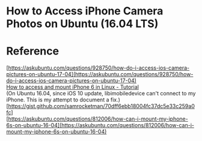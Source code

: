 # How to Access iPhone Camera Photos on Ubuntu (16.04 LTS)


# Reference

[https://askubuntu.com/questions/928750/how-do-i-access-ios-camera-pictures-on-ubuntu-17-04](https://askubuntu.com/questions/928750/how-do-i-access-ios-camera-pictures-on-ubuntu-17-04)  
[How to access and mount iPhone 6 in Linux - Tutorial](https://www.dedoimedo.com/computers/linux-iphone-6.html)  
(On Ubuntu 16.04, since iOS 10 update, libimobiledevice can't connect to my iPhone. This is my attempt to document a fix.)[https://gist.github.com/samrocketman/70dff6ebb18004fc37dc5e33c259a0fc]  
[https://askubuntu.com/questions/812006/how-can-i-mount-my-iphone-6s-on-ubuntu-16-04](https://askubuntu.com/questions/812006/how-can-i-mount-my-iphone-6s-on-ubuntu-16-04)  
